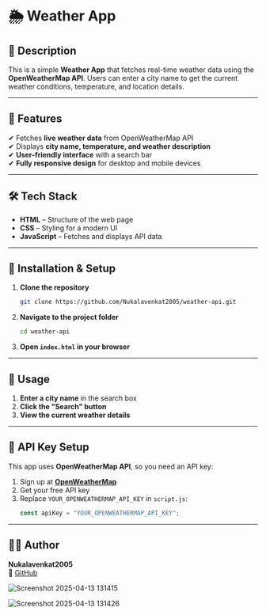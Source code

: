 # 🌦 Weather App

## 📌 Description
This is a simple **Weather App** that fetches real-time weather data using the **OpenWeatherMap API**. Users can enter a city name to get the current weather conditions, temperature, and location details.

---

## 🚀 Features
✔ Fetches **live weather data** from OpenWeatherMap API  
✔ Displays **city name, temperature, and weather description**  
✔ **User-friendly interface** with a search bar  
✔ **Fully responsive design** for desktop and mobile devices  

---

## 🛠 Tech Stack
- **HTML** – Structure of the web page
- **CSS** – Styling for a modern UI
- **JavaScript** – Fetches and displays API data

---



## 🔧 Installation & Setup
1. **Clone the repository**
   ```sh
   git clone https://github.com/Nukalavenkat2005/weather-api.git
   ```
2. **Navigate to the project folder**
   ```sh
   cd weather-api
   ```
3. **Open `index.html` in your browser**

---

## 📝 Usage
1. **Enter a city name** in the search box
2. **Click the "Search" button**
3. **View the current weather details**

---

## 🔑 API Key Setup
This app uses **OpenWeatherMap API**, so you need an API key:
1. Sign up at **[OpenWeatherMap](https://openweathermap.org/api)**
2. Get your free API key
3. Replace `YOUR_OPENWEATHERMAP_API_KEY` in `script.js`:
   ```js
   const apiKey = "YOUR_OPENWEATHERMAP_API_KEY";
   ```

---


## 👨‍💻 Author
**Nukalavenkat2005**  
🔗 [GitHub](https://github.com/Nukalavenkat2005)



![Screenshot 2025-04-13 131415](https://github.com/user-attachments/assets/bc8bebbb-0b0c-4366-b97d-a3323d4a0548)





![Screenshot 2025-04-13 131426](https://github.com/user-attachments/assets/9d9ebf37-3663-4ffb-9818-f437c55492c6)












